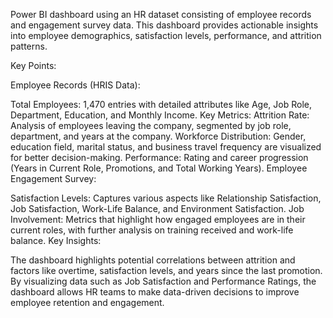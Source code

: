 Power BI dashboard using an HR dataset consisting of employee records and engagement survey data. This dashboard provides actionable insights into employee demographics, satisfaction levels, performance, and attrition patterns.

Key Points:

Employee Records (HRIS Data):

Total Employees: 1,470 entries with detailed attributes like Age, Job Role, Department, Education, and Monthly Income.
Key Metrics:
Attrition Rate: Analysis of employees leaving the company, segmented by job role, department, and years at the company.
Workforce Distribution: Gender, education field, marital status, and business travel frequency are visualized for better decision-making.
Performance: Rating and career progression (Years in Current Role, Promotions, and Total Working Years).
Employee Engagement Survey:

Satisfaction Levels: Captures various aspects like Relationship Satisfaction, Job Satisfaction, Work-Life Balance, and Environment Satisfaction.
Job Involvement: Metrics that highlight how engaged employees are in their current roles, with further analysis on training received and work-life balance.
Key Insights:

The dashboard highlights potential correlations between attrition and factors like overtime, satisfaction levels, and years since the last promotion.
By visualizing data such as Job Satisfaction and Performance Ratings, the dashboard allows HR teams to make data-driven decisions to improve employee retention and engagement.
